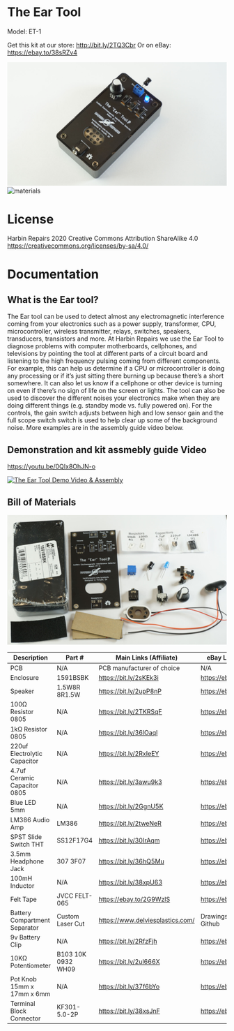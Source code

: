# The Ear Tool

Model: ET-1

Get this kit at our store: http://bit.ly/2TQ3Cbr
Or on eBay: https://ebay.to/38sRZv4

![materials](/images/the-ear-tool.JPG)
![materials](/images/diagram.png)

# License
Harbin Repairs 2020
Creative Commons Attribution ShareAlike 4.0
https://creativecommons.org/licenses/by-sa/4.0/

# Documentation

## What is the Ear tool?
The Ear tool can be used to detect almost any electromagnetic interference coming from your electronics such as a power supply, transformer, CPU, microcontroller, wireless transmitter, relays, switches, speakers, transducers, transistors and more. At Harbin Repairs we use the Ear Tool to diagnose problems with computer motherboards, cellphones, and televisions by pointing the tool at different parts of a circuit board and listening to the high frequency pulsing coming from different components. For example, this can help us determine if a CPU or microcontroller is doing any processing or if it’s just sitting there burning up because there’s a short somewhere. It can also let us know if a cellphone or other device is turning on even if there’s no sign of life on the screen or lights. The tool can also be used to discover the different noises your electronics make when they are doing different things (e.g. standby mode vs. fully powered on). For the controls, the gain switch adjusts between high and low sensor gain and the full scope switch switch is used to help clear up some of the background noise. More examples are in the assembly guide video below.
## Demonstration and kit assmebly guide Video

https://youtu.be/0QIx8OhJN-o

[![The Ear Tool Demo Video & Assembly](https://img.youtube.com/vi/0QIx8OhJN-o/0.jpg)](https://www.youtube.com/watch?v=0QIx8OhJN-o)


## Bill of Materials

![materials](/images/materials.JPG)

| Description                   | Part #             | Main Links (Affiliate)      | eBay Links (Affiliate)  | Amazon Links (Affiliate) |
|-------------------------------|--------------------|-----------------------------|-------------------------|--------------------------|
| PCB                           | N/A                | PCB manufacturer of choice  | N/A                     | N/A                      |
| Enclosure                     | 1591BSBK           | https://bit.ly/2sKEk3i      | https://ebay.to/30SXp05 | https://amzn.to/2um65Qa  |
| Speaker                       | 1.5W8R 8R1.5W      | https://bit.ly/2upP8nP      | https://ebay.to/36eXlbX | N/A                      |
| 100Ω Resistor 0805            | N/A                | https://bit.ly/2TKRSqF      | https://ebay.to/2ul6eDt | N/A                      |
| 1kΩ Resistor 0805             | N/A                | https://bit.ly/36lOaql      | https://ebay.to/2TNRTtY | N/A                      |
| 220uf Electrolytic Capacitor  | N/A                | https://bit.ly/2RxIeEY      | https://ebay.to/2RHrTh0 | N/A                      |
| 4.7uf Ceramic Capacitor 0805  | N/A                | https://bit.ly/3awu9k3      | https://ebay.to/36lOJ3r | N/A                      |
| Blue LED 5mm                  | N/A                | https://bit.ly/2GgnU5K      | https://ebay.to/37h1f5p | https://amzn.to/37sNP6c  |
| LM386 Audio Amp               | LM386              | https://bit.ly/2tweNeR      | https://ebay.to/2RHXmA1 | N/A                      |
| SPST Slide Switch THT         | SS12F17G4          | https://bit.ly/30IrAqm      | https://ebay.to/30MXx14 | N/A                      |
| 3.5mm Headphone Jack          | 307 3F07           | https://bit.ly/36hQ5Mu      | https://ebay.to/36eJQcm | https://amzn.to/36eYmRj  |
| 100mH Inductor                | N/A                | https://bit.ly/38xpU63      | https://ebay.to/36eJQJo | https://amzn.to/2TNTjoi  |
| Felt Tape                     | JVCC FELT-065      | https://ebay.to/2G9WzlS     | https://ebay.to/2G9WzlS | https://amzn.to/30JB05h  |
| Battery Compartment Separator | Custom Laser Cut   | https://www.delviesplastics.com/ | Drawings available on Github | N/A                      |
| 9v Battery Clip               | N/A                | https://bit.ly/2RfzFjh      | https://ebay.to/2uis6zx | https://amzn.to/2TKSEnB  |
| 10KΩ Potentiometer            | B103 10K 0932 WH09 | https://bit.ly/2ul666X      | https://ebay.to/2NRkgno | N/A                      |
| Pot Knob 15mm x 17mm x 6mm    | N/A                | https://bit.ly/37f6bYo      | https://ebay.to/37jvYim | https://amzn.to/2GawAur  |
| Terminal Block Connector      | KF301-5.0-2P       | https://bit.ly/38xsJnF      | https://ebay.to/3avkOZG | https://amzn.to/369tQZ2  |
